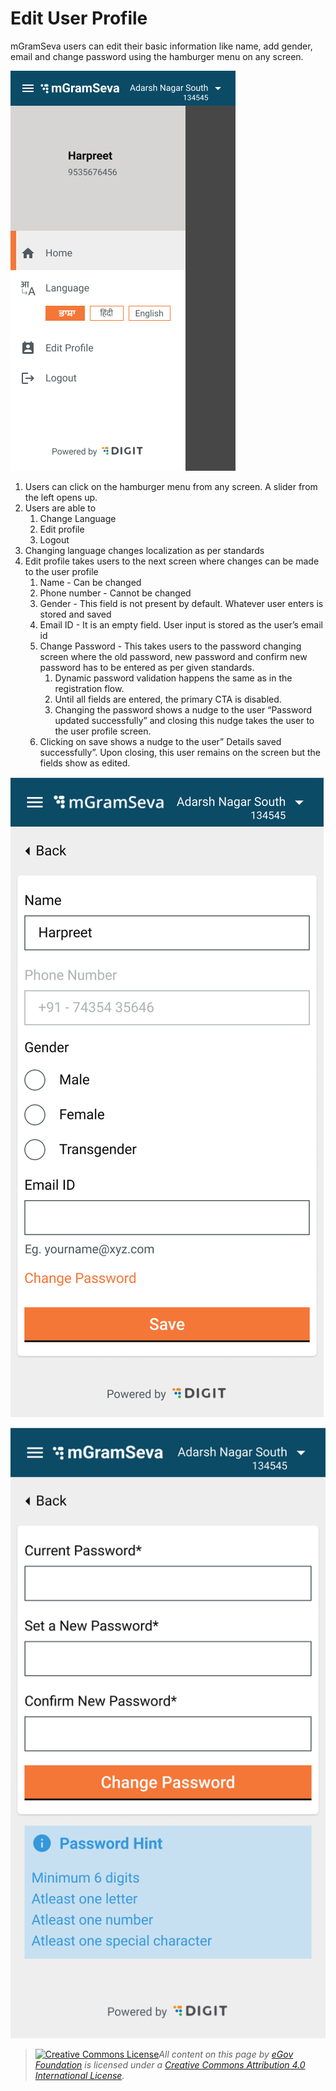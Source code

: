 # Edit User Profile

mGramSeva users can edit their basic information like name, add gender, email and change password using the hamburger menu on any screen.

![](<../../../.gitbook/assets/image (21).png>)

1. Users can click on the hamburger menu from any screen. A slider from the left opens up.
2. Users are able to
   1. Change Language
   2. Edit profile
   3. Logout
3. Changing language changes localization as per standards
4. Edit profile takes users to the next screen where changes can be made to the user profile
   1. Name - Can be changed
   2. Phone number - Cannot be changed
   3. Gender - This field is not present by default. Whatever user enters is stored and saved
   4. Email ID - It is an empty field. User input is stored as the user’s email id
   5. Change Password - This takes users to the password changing screen where the old password, new password and confirm new password has to be entered as per given standards.
      1. Dynamic password validation happens the same as in the registration flow.
      2. Until all fields are entered, the primary CTA is disabled.
      3. Changing the password shows a nudge to the user “Password updated successfully” and closing this nudge takes the user to the user profile screen.
   6. Clicking on save shows a nudge to the user” Details saved successfully”. Upon closing, this user remains on the screen but the fields show as edited.

![Edit Profile](<../../../.gitbook/assets/image (27).png>)

![Change Password](<../../../.gitbook/assets/image (33).png>)

> [![Creative Commons License](https://i.creativecommons.org/l/by/4.0/80x15.png)_​_](http://creativecommons.org/licenses/by/4.0/)_All content on this page by_ [_eGov Foundation_](https://egov.org.in/) _is licensed under a_ [_Creative Commons Attribution 4.0 International License_](http://creativecommons.org/licenses/by/4.0/)_._
